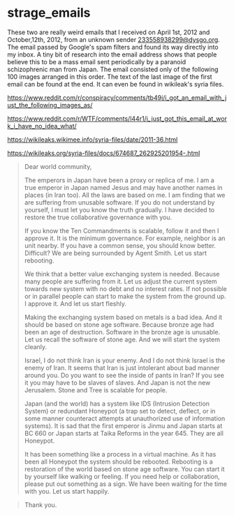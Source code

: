 # strage_emails

These two are really weird emails that I received on April 1st, 2012 and October,12th, 2012, from an unknown sender 233558938299@dysgo.org. The email passed by Google's spam filters and found its way directly into my inbox. 
A tiny bit of research into the email address shows that people believe this to be a mass email sent periodically by a paranoid schizophrenic man from Japan. The email consisted only of the following 100 images arranged in this order. The text of the last image of the first email can be found at the end. It can even be found in wikileak's syria files. 

https://www.reddit.com/r/conspiracy/comments/tb49i/i_got_an_email_with_just_the_following_images_as/

https://www.reddit.com/r/WTF/comments/l44r1/i_just_got_this_email_at_work_i_have_no_idea_what/

https://wikileaks.wikimee.info/syria-files/date/2011-36.html

https://wikileaks.org/syria-files/docs/674687_262925201954-.html

> Dear world community,
> 
> The emperors in Japan have been a proxy or replica of me. I am a true emperor in Japan named Jesus and may have another names in places (in Iran too). All the laws are based on me. I am finding that we are suffering from unusable software. If you do not understand by yourself, I must let you know the truth gradually. I have decided to restore the true collaborative governance with you.
> 
> If you know the Ten Commandments is scalable, follow it and then I approve it. It is the minimum governance. For example, neighbor is an unit nearby. If you have a common sense, you should know better. Difficult? We are being surrounded by Agent Smith. Let us start rebooting.
> 
> We think that a better value exchanging system is needed. Because many people are suffering from it. Let us adjust the current system towards new system with no debt and no interest rates. If not possible or in parallel people can start to make the system from the ground up. I approve it. And let us start fleshly.
> 
> Making the exchanging system based on metals is a bad idea. And it should be based on stone age software. Because bronze age had been an age of destruction. Software in the bronze age is unusable. Let us recall the software of stone age. And we will start the system cleanly.
> 
> Israel, I do not think Iran is your enemy. And I do not think Israel is the enemy of Iran. It seems that Iran is just intolerant about bad manner around you. Do you want to see the inside of pants in Iran? If you see it you may have to be slaves of slaves. And Japan is not the new Jerusalem. Stone and Tree is scalable for people.
> 
> Japan (and the world) has a system like IDS (Intrusion Detection System) or redundant Honeypot (a trap set to detect, deflect, or in some manner counteract attempts at unauthorized use of information systems). It is sad that the first emperor is Jinmu and Japan starts at BC 660 or Japan starts at Taika Reforms in the year 645. They are all Honeypot.
> 
> It has been something like a process in a virtual machine. As it has been all Honeypot the system should be rebooted. Rebooting is a restoration of the world based on stone age software. You can start it by yourself like walking or feeling. If you need help or collaboration, please put out something as a sign. We have been waiting for the time with you. Let us start happily.

> Thank you.
